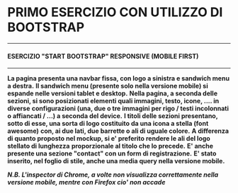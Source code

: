 # PRIMO ESERCIZIO CON UTILIZZO DI BOOTSTRAP #

---

#### ESERCIZIO "START BOOTSTRAP" RESPONSIVE (MOBILE FIRST) ####

---

**La pagina presenta una navbar fissa, con logo a sinistra e sandwich menu a destra.**
**Il sandwich menu (presente solo nella versione mobile) si espande nelle versioni tablet e desktop.**
**Nella pagina, a seconda delle sezioni, si sono posizionati elementi quali immagini, testo, icone, .... in diverse**
**configurazioni (una, due o tre immagini per rigo / testi incolonnati o affiancati / ...) a seconda del device.**
**I titoli delle sezioni presentano, sotto di esse, una sorta di logo costituito da una icona a stella (font awesome)**
**con, ai due lati, due barrette o ali di uguale colore.**
**A differenza di quanto proposto nel mockup, si e' preferito rendere le ali del logo stellato di lunghezza**
**proporzionale al titolo che lo precede.**
**E' anche presente una sezione "contact" con un form di registrazione.**
**E' stato inserito, nel foglio di stile, anche una media query nella versione mobile.**

***N.B. L'inspector di Chrome, a volte non visualizza correttamente nella versione mobile, mentre con Firefox cio' non accade***
